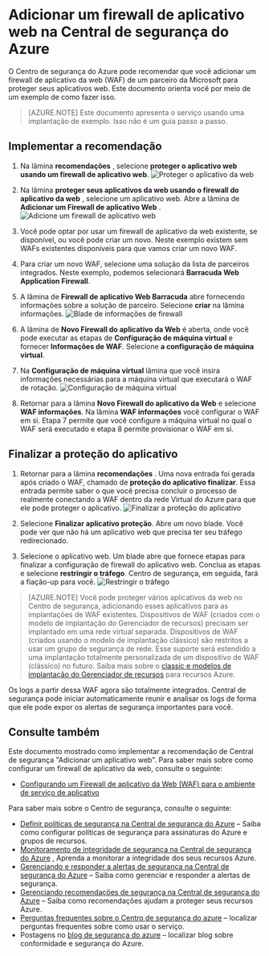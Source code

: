 <properties
   pageTitle="Adicionar um firewall de aplicativo web na Central de segurança do Azure | Microsoft Azure"
   description="Este documento mostra como implementar as recomendações do Centro de segurança do Azure **proteção de aplicativo de finalizar**e **Adicionar um firewall de aplicativo web** ."
   services="security-center"
   documentationCenter="na"
   authors="TerryLanfear"
   manager="MBaldwin"
   editor=""/>

<tags
   ms.service="security-center"
   ms.devlang="na"
   ms.topic="article"
   ms.tgt_pltfrm="na"
   ms.workload="na"
   ms.date="07/29/2016"
   ms.author="terrylan"/>

# <a name="add-a-web-application-firewall-in-azure-security-center"></a>Adicionar um firewall de aplicativo web na Central de segurança do Azure

O Centro de segurança do Azure pode recomendar que você adicionar um firewall de aplicativo da web (WAF) de um parceiro da Microsoft para proteger seus aplicativos web. Este documento orienta você por meio de um exemplo de como fazer isso.

> [AZURE.NOTE] Este documento apresenta o serviço usando uma implantação de exemplo.  Isso não é um guia passo a passo.

## <a name="implement-the-recommendation"></a>Implementar a recomendação

1. Na lâmina **recomendações** , selecione **proteger o aplicativo web usando um firewall de aplicativo web**.
![Proteger o aplicativo da web][1]

2. Na lâmina **proteger seus aplicativos da web usando o firewall do aplicativo da web** , selecione um aplicativo web. Abre a lâmina de **Adicionar um Firewall de aplicativo Web** .
![Adicione um firewall de aplicativo web][2]
3. Você pode optar por usar um firewall de aplicativo da web existente, se disponível, ou você pode criar um novo. Neste exemplo existem sem WAFs existentes disponíveis para que vamos criar um novo WAF.

4. Para criar um novo WAF, selecione uma solução da lista de parceiros integrados. Neste exemplo, podemos selecionará **Barracuda Web Application Firewall**.
5. A lâmina de **Firewall de aplicativo Web Barracuda** abre fornecendo informações sobre a solução de parceiro. Selecione **criar** na lâmina informações.
![Blade de informações de firewall][3]

6. A lâmina de **Novo Firewall do aplicativo da Web** é aberta, onde você pode executar as etapas de **Configuração de máquina virtual** e fornecer **Informações de WAF**. Selecione **a configuração de máquina virtual**.

7. Na **Configuração de máquina virtual** lâmina que você insira informações necessárias para a máquina virtual que executará o WAF de rotação.
![Configuração de máquina virtual][4]
8. Retornar para a lâmina **Novo Firewall do aplicativo da Web** e selecione **WAF informações**. Na lâmina **WAF informações** você configurar o WAF em si. Etapa 7 permite que você configure a máquina virtual no qual o WAF será executado e etapa 8 permite provisionar o WAF em si.

## <a name="finalize-application-protection"></a>Finalizar a proteção do aplicativo

1. Retornar para a lâmina **recomendações** . Uma nova entrada foi gerada após criado o WAF, chamado de **proteção do aplicativo finalizar**. Essa entrada permite saber o que você precisa concluir o processo de realmente conectando a WAF dentro da rede Virtual do Azure para que ele pode proteger o aplicativo.
![Finalizar a proteção do aplicativo][5]

2. Selecione **Finalizar aplicativo proteção**. Abre um novo blade. Você pode ver que não há um aplicativo web que precisa ter seu tráfego redirecionado.
3. Selecione o aplicativo web. Um blade abre que fornece etapas para finalizar a configuração de firewall do aplicativo web. Conclua as etapas e selecione **restringir o tráfego**. Centro de segurança, em seguida, fará a fiação-up para você.
![Restringir o tráfego][6]

> [AZURE.NOTE] Você pode proteger vários aplicativos da web no Centro de segurança, adicionando esses aplicativos para as implantações de WAF existentes. Dispositivos de WAF (criados com o modelo de implantação do Gerenciador de recursos) precisam ser implantado em uma rede virtual separada. Dispositivos de WAF (criados usando o modelo de implantação clássico) são restritos a usar um grupo de segurança de rede. Esse suporte será estendido a uma implantação totalmente personalizada de um dispositivo de WAF (clássico) no futuro. Saiba mais sobre o [classic e modelos de implantação do Gerenciador de recursos](../azure-classic-rm.md) para recursos Azure.

Os logs a partir dessa WAF agora são totalmente integrados. Central de segurança pode iniciar automaticamente reunir e analisar os logs de forma que ele pode expor os alertas de segurança importantes para você.

## <a name="see-also"></a>Consulte também

Este documento mostrado como implementar a recomendação de Central de segurança "Adicionar um aplicativo web". Para saber mais sobre como configurar um firewall de aplicativo da web, consulte o seguinte:

- [Configurando um Firewall de aplicativo da Web (WAF) para o ambiente de serviço de aplicativo](../app-service-web/app-service-app-service-environment-web-application-firewall.md)

Para saber mais sobre o Centro de segurança, consulte o seguinte:

- [Definir políticas de segurança na Central de segurança do Azure](security-center-policies.md) – Saiba como configurar políticas de segurança para assinaturas do Azure e grupos de recursos.
- [Monitoramento de integridade de segurança na Central de segurança do Azure](security-center-monitoring.md) , Aprenda a monitorar a integridade dos seus recursos Azure.
- [Gerenciando e responder a alertas de segurança na Central de segurança do Azure](security-center-managing-and-responding-alerts.md) – Saiba como gerenciar e responder a alertas de segurança.
- [Gerenciando recomendações de segurança na Central de segurança do Azure](security-center-recommendations.md) – Saiba como recomendações ajudam a proteger seus recursos Azure.
- [Perguntas frequentes sobre o Centro de segurança do azure](security-center-faq.md) – localizar perguntas frequentes sobre como usar o serviço.
- Postagens no [blog de segurança do azure](http://blogs.msdn.com/b/azuresecurity/) – localizar blog sobre conformidade e segurança do Azure.

<!--Image references-->
[1]: ./media/security-center-add-web-application-firewall/secure-web-application.png
[2]:./media/security-center-add-web-application-firewall/add-a-waf.png
[3]: ./media/security-center-add-web-application-firewall/info-blade.png
[4]: ./media/security-center-add-web-application-firewall/select-vm-config.png
[5]: ./media/security-center-add-web-application-firewall/finalize-waf.png
[6]: ./media/security-center-add-web-application-firewall/restrict-traffic.png
